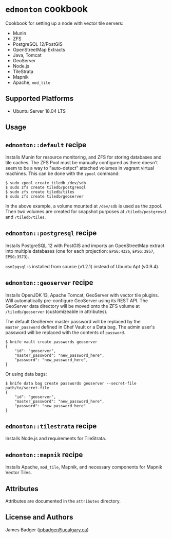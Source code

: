 # `edmonton` cookbook

Cookbook for setting up a node with vector tile servers:

* Munin
* ZFS
* PostgreSQL 12/PostGIS
* OpenStreetMap Extracts
* Java, Tomcat
* GeoServer
* Node.js
* TileStrata
* Mapnik
* Apache, `mod_tile`

## Supported Platforms

* Ubuntu Server 18.04 LTS

## Usage

## `edmonton::default` recipe

Installs Munin for resource monitoring, and ZFS for storing databases and tile caches. The ZFS Pool must be manually configured as there doesn't seem to be a way to "auto-detect" attached volumes in vagrant virtual machines. This can be done with the `zpool` command:

```
$ sudo zpool create tiledb /dev/sdb
$ sudo zfs create tiledb/postgresql
$ sudo zfs create tiledb/tiles
$ sudo zfs create tiledb/geoserver
```

In the above example, a volume mounted at `/dev/sdb` is used as the zpool. Then two volumes are created for snapshot purposes at `/tiledb/postgresql` and `/tiledb/tiles`.

## `edmonton::postgresql` recipe

Installs PostgreSQL 12 with PostGIS and imports an OpenStreetMap extract into multiple databases (one for each projection: `EPSG:4326`, `EPSG:3857`, `EPSG:3573`).

`osm2pgsql` is installed from source (v1.2.1) instead of Ubuntu Apt (v0.9.4).

## `edmonton::geoserver` recipe

Installs OpenJDK 13, Apache Tomcat, GeoServer with vector tile plugins. Will automatically pre-configure GeoServer using its REST API. The GeoServer data directory will be moved onto the ZFS volume at `/tiledb/geoserver` (customizeable in attributes).

The default GeoServer master password will be replaced by the `master_password` defined in Chef Vault or a Data bag. The admin user's password will be replaced with the contents of `password`.

```terminal
$ knife vault create passwords geoserver
{
    "id": "geoserver",
    "master_password": "new_password_here",
    "password": "new_password_here",
}
```

Or using data bags:

```terminal
$ knife data bag create passwords geoserver --secret-file path/to/secret-file
{
    "id": "geoserver",
    "master_password": "new_password_here",
    "password": "new_password_here"
}
```

## `edmonton::tilestrata` recipe

Installs Node.js and requirements for TileStrata.

## `edmonton::mapnik` recipe

Installs Apache, `mod_tile`, Mapnik, and necessary components for Mapnik Vector Tiles.

## Attributes

Attributes are documented in the `attributes` directory.

## License and Authors

James Badger (jpbadger@ucalgary.ca)
